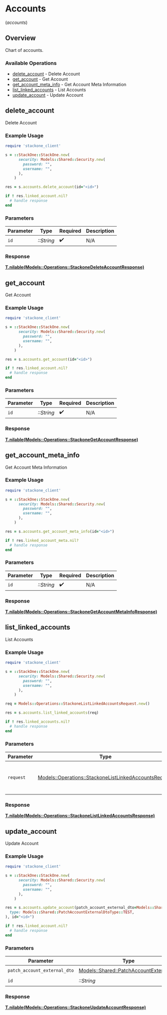 # Accounts
(*accounts*)

## Overview

Chart of accounts.

### Available Operations

* [delete_account](#delete_account) - Delete Account
* [get_account](#get_account) - Get Account
* [get_account_meta_info](#get_account_meta_info) - Get Account Meta Information
* [list_linked_accounts](#list_linked_accounts) - List Accounts
* [update_account](#update_account) - Update Account

## delete_account

Delete Account

### Example Usage

```ruby
require 'stackone_client'

s = ::StackOne::StackOne.new(
      security: Models::Shared::Security.new(
        password: "",
        username: "",
      ),
    )

res = s.accounts.delete_account(id="<id>")

if ! res.linked_account.nil?
  # handle response
end

```

### Parameters

| Parameter          | Type               | Required           | Description        |
| ------------------ | ------------------ | ------------------ | ------------------ |
| `id`               | *::String*         | :heavy_check_mark: | N/A                |

### Response

**[T.nilable(Models::Operations::StackoneDeleteAccountResponse)](../../models/operations/stackonedeleteaccountresponse.md)**



## get_account

Get Account

### Example Usage

```ruby
require 'stackone_client'

s = ::StackOne::StackOne.new(
      security: Models::Shared::Security.new(
        password: "",
        username: "",
      ),
    )

res = s.accounts.get_account(id="<id>")

if ! res.linked_account.nil?
  # handle response
end

```

### Parameters

| Parameter          | Type               | Required           | Description        |
| ------------------ | ------------------ | ------------------ | ------------------ |
| `id`               | *::String*         | :heavy_check_mark: | N/A                |

### Response

**[T.nilable(Models::Operations::StackoneGetAccountResponse)](../../models/operations/stackonegetaccountresponse.md)**



## get_account_meta_info

Get Account Meta Information

### Example Usage

```ruby
require 'stackone_client'

s = ::StackOne::StackOne.new(
      security: Models::Shared::Security.new(
        password: "",
        username: "",
      ),
    )

res = s.accounts.get_account_meta_info(id="<id>")

if ! res.linked_account_meta.nil?
  # handle response
end

```

### Parameters

| Parameter          | Type               | Required           | Description        |
| ------------------ | ------------------ | ------------------ | ------------------ |
| `id`               | *::String*         | :heavy_check_mark: | N/A                |

### Response

**[T.nilable(Models::Operations::StackoneGetAccountMetaInfoResponse)](../../models/operations/stackonegetaccountmetainforesponse.md)**



## list_linked_accounts

List Accounts

### Example Usage

```ruby
require 'stackone_client'

s = ::StackOne::StackOne.new(
      security: Models::Shared::Security.new(
        password: "",
        username: "",
      ),
    )

req = Models::Operations::StackoneListLinkedAccountsRequest.new()

res = s.accounts.list_linked_accounts(req)

if ! res.linked_accounts.nil?
  # handle response
end

```

### Parameters

| Parameter                                                                                                             | Type                                                                                                                  | Required                                                                                                              | Description                                                                                                           |
| --------------------------------------------------------------------------------------------------------------------- | --------------------------------------------------------------------------------------------------------------------- | --------------------------------------------------------------------------------------------------------------------- | --------------------------------------------------------------------------------------------------------------------- |
| `request`                                                                                                             | [Models::Operations::StackoneListLinkedAccountsRequest](../../models/operations/stackonelistlinkedaccountsrequest.md) | :heavy_check_mark:                                                                                                    | The request object to use for the request.                                                                            |

### Response

**[T.nilable(Models::Operations::StackoneListLinkedAccountsResponse)](../../models/operations/stackonelistlinkedaccountsresponse.md)**



## update_account

Update Account

### Example Usage

```ruby
require 'stackone_client'

s = ::StackOne::StackOne.new(
      security: Models::Shared::Security.new(
        password: "",
        username: "",
      ),
    )

res = s.accounts.update_account(patch_account_external_dto=Models::Shared::PatchAccountExternalDto.new(
  type: Models::Shared::PatchAccountExternalDtoType::TEST,
), id="<id>")

if ! res.linked_account.nil?
  # handle response
end

```

### Parameters

| Parameter                                                                                 | Type                                                                                      | Required                                                                                  | Description                                                                               |
| ----------------------------------------------------------------------------------------- | ----------------------------------------------------------------------------------------- | ----------------------------------------------------------------------------------------- | ----------------------------------------------------------------------------------------- |
| `patch_account_external_dto`                                                              | [Models::Shared::PatchAccountExternalDto](../../models/shared/patchaccountexternaldto.md) | :heavy_check_mark:                                                                        | N/A                                                                                       |
| `id`                                                                                      | *::String*                                                                                | :heavy_check_mark:                                                                        | N/A                                                                                       |

### Response

**[T.nilable(Models::Operations::StackoneUpdateAccountResponse)](../../models/operations/stackoneupdateaccountresponse.md)**

